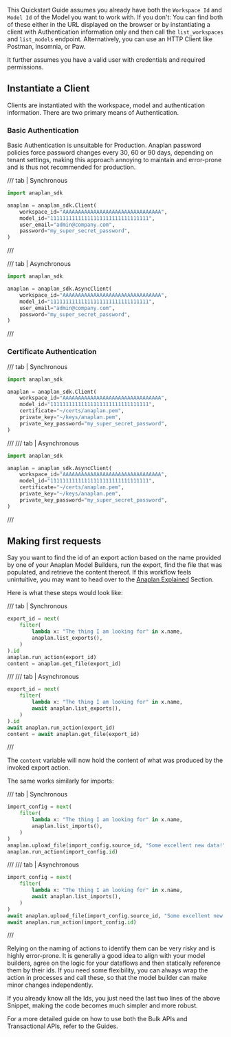 This Quickstart Guide assumes you already have both the `Workspace Id` and `Model Id` of the Model you want to work
with. If you don't: You can find both of these either in the URL displayed on the browser or by instantiating a client
with Authentication information only and then call the `list_workspaces` and `list_models` endpoint. Alternatively, you
can use an HTTP Client like Postman, Insomnia, or Paw.

It further assumes you have a valid user with credentials and required permissions.

## Instantiate a Client

Clients are instantiated with the workspace, model and authentication information. There are two primary means of
Authentication.

### Basic Authentication

Basic Authentication is unsuitable for Production. Anaplan password policies force password changes every 30, 60 or 90
days, depending on tenant settings, making this approach annoying to maintain and error-prone and is thus not
recommended for production.

/// tab | Synchronous

```python
import anaplan_sdk

anaplan = anaplan_sdk.Client(
    workspace_id="AAAAAAAAAAAAAAAAAAAAAAAAAAAAAAAA",
    model_id="11111111111111111111111111111111",
    user_email="admin@company.com",
    password="my_super_secret_password",
)
```

///

/// tab | Asynchronous

```python
import anaplan_sdk

anaplan = anaplan_sdk.AsyncClient(
    workspace_id="AAAAAAAAAAAAAAAAAAAAAAAAAAAAAAAA",
    model_id="11111111111111111111111111111111",
    user_email="admin@company.com",
    password="my_super_secret_password",
)
```

///

### Certificate Authentication

/// tab | Synchronous

```python
import anaplan_sdk

anaplan = anaplan_sdk.Client(
    workspace_id="AAAAAAAAAAAAAAAAAAAAAAAAAAAAAAAA",
    model_id="11111111111111111111111111111111",
    certificate="~/certs/anaplan.pem",
    private_key="~/keys/anaplan.pem",
    private_key_password="my_super_secret_password",
)

```

///
/// tab | Asynchronous

```python
import anaplan_sdk

anaplan = anaplan_sdk.AsyncClient(
    workspace_id="AAAAAAAAAAAAAAAAAAAAAAAAAAAAAAAA",
    model_id="11111111111111111111111111111111",
    certificate="~/certs/anaplan.pem",
    private_key="~/keys/anaplan.pem",
    private_key_password="my_super_secret_password",
)

```

///

## Making first requests

Say you want to find the id of an export action based on the name provided by one of your Anaplan Model Builders, run
the export, find the file that was populated, and retrieve the content thereof. If this workflow feels unintuitive, you
may want to head over to the [Anaplan Explained](anaplan_explained.md) Section.

Here is what these steps would look like:

/// tab | Synchronous

```python
export_id = next(
    filter(
        lambda x: "The thing I am looking for" in x.name,
        anaplan.list_exports(),
    )
).id
anaplan.run_action(export_id)
content = anaplan.get_file(export_id)
```

///
/// tab | Asynchronous

```python
export_id = next(
    filter(
        lambda x: "The thing I am looking for" in x.name,
        await anaplan.list_exports(),
    )
).id
await anaplan.run_action(export_id)
content = await anaplan.get_file(export_id)

```

///

The `content` variable will now hold the content of what was produced by the invoked export action.

The same works similarly for imports:

/// tab | Synchronous

```python
import_config = next(
    filter(
        lambda x: "The thing I am looking for" in x.name,
        anaplan.list_imports(),
    )
)
anaplan.upload_file(import_config.source_id, "Some excellent new data!")
anaplan.run_action(import_config.id)
```

///
/// tab | Asynchronous

```python
import_config = next(
    filter(
        lambda x: "The thing I am looking for" in x.name,
        await anaplan.list_imports(),
    )
)
await anaplan.upload_file(import_config.source_id, "Some excellent new data!")
await anaplan.run_action(import_config.id)
```

///

Relying on the naming of actions to identify them can be very risky and is highly error-prone. It is generally a good
idea to align with your model builders, agree on the logic for your dataflows and then statically reference them by
their ids. If you need some flexibility, you can always wrap the action in processes and call these, so that the model
builder can make minor changes independently.

If you already know all the Ids, you just need the last two lines of the above Snippet, making the code becomes much simpler and more robust.

For a more detailed guide on how to use both the Bulk APIs and Transactional APIs, refer to the Guides.
